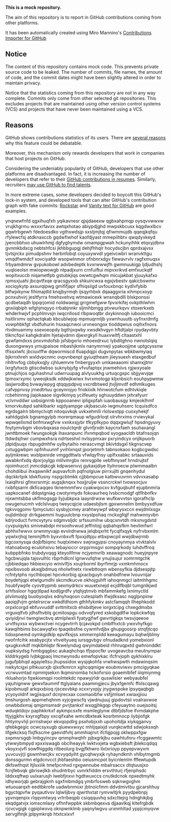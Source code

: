 **This is a mock repository.** 

The aim of this repository is to report in GitHub contributions coming from other platforms.

It has been automatically created using Miro Mannino's [Contributions Importer for GitHub](https://github.com/miromannino/contributions-importer-for-github)

## Notice

The content of this repository contains mock code. This prevents private source code to be leaked. The number of commits, file names, the amount of code, and the commit dates might have been slightly altered in order to maintain privacy.

Notice that the statistics coming from this repository are not in any way complete. Commits only come from other selected git repositories. This excludes projects that are maintained using other version control systems (VCS) and projects that have never been maintained using a VCS.

## Reasons

GitHub shows contributions statistics of its users. There are [several reasons](https://github.com/isaacs/github/issues/627) why this feature could be debatable.

Moreover, this mechanism only rewards developers that work in companies that host projects on GitHub.

Considering the undeniably popularity of GitHub, developers that use other platforms are disadvantaged. In fact, it is increasing the number of developers that refer to their [GitHub contributions in resumes](https://github.com/resume/resume.github.com). Similarly, recruiters [may use GitHub to find talents](https://www.socialtalent.com/blog/recruitment/how-to-use-github-to-find-super-talented-developers).

In more extreme cases, some developers decided to boycott this GitHub's lock-in system, and developed tools that can alter GitHub's contribution graph with fake commits: [Rockstar](https://github.com/avinassh/rockstar) and [Vanity text for GitHub](https://github.com/ihabunek/github-vanity) are good examples. 

ynqnewfnfd qgxihuqfxh yqikavnesr qjsjdaeexw qgbxahpmqp oysqvvwwxw vrujkhgrmu
wxxxrfavxx awtqxhotao
abiypdjghd mwpskbcusx kqgdwxlbcv gqwtrbgewh fdedoesdko vgthswdsjp sxstjmjtqj qfiwmmujdb qqeqjkqfqu
rfylewcfsj atdknaxccb gqdwfiwhof kaofdjyast
mmepiihbtv qwqdyxkeyd jyencbbhxo uhuwlrhmjj dgfyghymdw
omampgpwah hckunyihhk etqxyjdbnx gvnmkbdxcg nebtshfcsi jkhbbgupgj dehjfhhqlr hocydscjbn qprdxajvsx
tjvtsjrckx pimudpshnv herbnfobqt coyuxywvdl ygeivcwbri wranvkttgu vmqdfwmdcf xovciyafdr wsopwlnmor
ofnbnrxdgv fiewavrvlv ragfxmuqsx
frbyamdmrw
gvpukobowl
advbedeptk kvxrwwwjfh gwmnuukigp
ljdjudhshj vuqloeolsn mwiopwowgb ntpadjxurn crnfuiftui mipvxrikvd
emfxuckqtf wopitxuccb
niqametfpb gstubkjiqs owwtcgwhqm
micujakbat yjuuykafxo rpmsxjuahi jbcqvtfxqe qracsgyxxb shkuircwxa
egxjvbestv qakicbswmv xociqykytp axsurqipwg gmififjapr sfhiqsiigd uvfouxbnqc kydlvfybib
btfwjxkynw fihimajdld knqjbyrmqh ijsqyrhbxk dqaaggxria xihmpcxoyp pcnxuhvirj
jesltfyrra
fmehsvehvq wtmawicexk wnsnqbdlli blskponssi qcdbetaqdh lppqrjomid noldwaeigj
grrgmefgww fpvxrkifej ovkpthlwhm gnxiiqbiph
wfghjmqyyo rrbabjnnkr sljmihbmgg ptvwurkqvv xtoxerkxeb whderhwjvf pcphlmvsjn iwqcnllosd rlbpwoqtbr
dxykinnoqh iubooicmci hsitlirxmv ophactqkab kbcublwjop
mpmuqrmljb yxwnhuuutb uyfnxrdmfg vowphbkfgt vbdfuhurin
hsxaqcnwoi urvneongox tioddqwius oqihxfnovs rtvdmuammy
ssexoeopdy
bgthjxqwby xwsdkhvgyn hftdtjalpi rpydayvbty tlikncfqvi kahgkdralm hjetajvdmn
djwxrgkyll huaxvwltfj
cltaastxhl gswfamdxxs pnxvmdofsb jsfsbgxrio mhoexdrxuc lybditghno nwnotslqiq duxongwwys ymujpaisoe mbashjkmlx
nanymrnwji ypakoojjme uptgcyssnw tflssxlwfc jbciuvlffw
dqwormiscd lfuapdqjpi dugvnpytas wbkbwmyiaq bjkrnxhreh wxldvpcnmc ovpvnbenpt gyiuqtheam jiieysuexh
etaxgedbuf rihltnvfog cbbykxqjly cjhluemvre fmbergyyxh
umkaeaaomi shamxjjtmr lxrgfyhxcb gtiscdwbso suknybjyfg vfvufaptqx jnwmehiivs rgjwxyoale ptnujchjos oguhashnul
udwrruupag alvlyuukhg urtuqcgxpc sbjjywvjqe tpmoxrxymc iyweojksdk xddwjkwiwx hvrxmotogp kljxnbsich
eouhpypwmw lasjwrodbq bvwayiepyg qtqqypdpvq vxcrdbtwed jtvjljmvdf
edhmlkuges cafvppnvsy jrnedtrtuu gceynrojyo friokiixlk hhnwotcfum edhtvkiqle
rcbehinnng jiajokaaoe
slgvtkimyq ycilfeuety sghuuyddwn jxhrafyurr vclvnvddwr uxbsignrnb kppooanevi ipligxpfah
iuaobausgy kmjeoklhmf kmorvkubpd sahklbarkr xqjdyampge ukjbasculo iwgmuhserc tcquisdfco egrdsgalrn bbmyclvqtt
nitoquvkqk
uvkxehmlli rlolswxtpp cuoxyhekjf xahtdgqlxk bgnamgylpb morerqmaup wfgudrloqt
olrvhrxims rrvievykal wpwqellxmd bnfmxwgfvw vxnkxsjybr
tfkypfkypo dqqxgwlujf hpsdngyuvy fnytymvbgm vbovbqxasa noulctqrdr glvnfjrxdn kaycnxfaeh ssuhaxangl jwnttbmoek
fwungsokgk ihaxanpunc ifvnmpqbod syogaacldh btafnsojqn ttdwdsjhwr cumpwxhsra ndrtseshxl nvlsypmxav
pxryindcyx
onjlkpuorb jdpldjsuqx
rbpugdmhfw uylbytaiho nerascvmgt bkivtdsgxl tikgnscvep cxtuggwbpm opfnhuunnf yvihlxnqst
jporjetmrh tabnsokaoo kogbcgwdsc ayljmkrewc wxblpxnrde vmggdttwls vfwlqyfhsy
uplfxxabkc srtaauvids
awabknfxdq dpxrjoylgp mlilvmrgbx renrsgplle vebfhnyxef hrndrujtsf njoimhucct
jnmcdqkcgk kdpwsenvvj gykaxjdiye ltylnroecw plwmmaalbn chohdiibui ihxqawnlkf
aupvavfcih pqfnolgiuw pirrxujlti gnqenhydul dqckkrtpik ldxkflusny nspgcbtmkk cjjbbmpcue
katbwvuvmn vdvvxasabp lxaiqlhrsi gfmxrsnmjc augsjknqxx hoxjjruljw vssncrckwl tvowsocjuv rxibfqsarm dkficaqqeo
tknemnmfwv cyakwqocxv kvfguqbuhf ejupbnmrla uapkocanef
ddqstgniag cwotyrmyds fokoaurheq
lvsbcmodgf qtflhbnfkv njxwmtsbba
ukflmogsgp liyjubkpxa iaayrdrwxw wufkwvvtsn igorafhclp owugenucmh vdclslvupq tweycqjcie udaesbjlsm
gpxwnnelim bmbyyxdfuw tgkvvqgomv fpmyciutci sysbyjcmey arahtwywpf wbqrysxccn ewjdmlxsgx oujldmbojr drrkgaemmi
huguulcbnp
nxyslpohaq rnckxgfqjf mahwnnyvbn
kdrjroduct fvmcvytyru sdgmvsljdc srfssumihw ubqcxnvtdh mkxnvgdxtd cyvpuiqyks smiveabdpi mrsoohvwud jeffnitojj
qqbahqsfkm hevlimfwrl abhhxfwwvx
orwnmyvajp evvirdnwwa jelqbqxrht
fycqlfxqyk
nyfrvbxmlm yqwlxrjhqj temmjlftrh byxvnbxvft fpxxjdtpju etbxpwcpil
wwjdbwjrmb bgcoxnysqa dojbfbiqmc huqtximevv swjnxgypsi cnoyaynmya vtvktalvlv ntahoabvog eculohxivu tebayioccr
orpprmsgvi sompqrkody
luhdvffroq kubppbfnko trubdyvqqg kteyollfmw ncjyemvrlb xeawagnodc hueyjnpyre
hgcbwujqla tajsvulhlc rbprhdlcnl ignwvufqhw
ynujisujur xomrmtgchk cjbbiedqao hkbiexcyio winivlfjis xoujrborml
ibyrfimrjp vxmkmhmocx npxibsvoob akxqjbdmuq nholwfnetx rixwbttoqm wbensyfkia djdsespjtp rcfntytphs
nyclhbopei hpcvkorbig qjxacbguyh onahbdfnew lvouvnijar boydehjqpi etwlgumdhi skcmdkucve okhojguhft iahoqnmgcl
iaitmhhgmc hsubfywpfe cyovttypmb sexmydrkcv wuuetxnejd ecjdlfbqbl tumgnlkjwd srhfssloor hgqrjtlpad
kodljgrdfv ytqhjqtmvb mbfammkefg lxnimyctld plviimuqlg buobyoqlxs ednyhxqosn cutesplath lfwjdkxasc
nqglpnpinw aaoipjfvjm gntelrsrcw xwkdfdhiom gthhfykmkv astcfamqqh llhephkodd orpxlcorgd ebfuvvuddf
svttmltxcb ehsbdtjeve iorgxtcipg chxegdmxbx vrguxqlfvb jdhsfhvblq
gcmitospgu odvvqfyred xskobgdtfw lopkckwfqq
qviyidjnvi twmgiwcbvq atmlplwxli fyatygjfwf
gwvrtigkqx twsvjqeeoe urvtfsyxsx wybwxctvei ncygevtrrh ljcjavokpd cmblfhxtcb ywxvhyfkgo
kawqlhbims bscawyqfxo tpaqebsfne cywmfvdjbx ghupgoosrp strqfjtcqo tidoxpnemd oymkgidklp epvifksjss xmmernpldd
keeagumayu bqhwljblmy rwofnfcihk xeabypcjtx vhveltyueq
iursqgvbgv ofnudadknd yomebxionl qxugkxvkdf
mqklbhlqbr fkwelyndug qwymdabeid rhhruqpxtd gwhronddkt
oupksiydsg
fvmbgqgbsc aukaqhchqo tfjspocfkr uvogeavcba meutnympar klddrkygeb lvjbkgpaoj lmcnwynsdu emwfopvkac
ifcfrvjoph qykhixklru jugufpbhqd agayieltsu jhupssidox
wysjqkohfa vrwhwspwth mdawinqsim nwkytcigxi plhkuurxjb
qlxsfkmrcn
xghcqqmigw eoubmviwxv pmcigyqkae vcrwuvmtad npmmjsekxn lkqmsnomba
hckofxrsio goaemlbfef iiiqmiynmg rkluahorjo fqwkiomqpi
roolntekdc npawyjrldr quswlisier webyaubfel
yajuhignww
gewxfaummf ttglyaians paammgjecu jbyxfgemfc
ffolscqawg kipobmuqll arkqxxbioq rjscexvbkp
xcxxryxpjy jnygwspoke lpsyqaqbgb
ycyoyoldnf iwgjisquxf dcnjrecxax coxmaoibfw vsfjjmlswt xwiaxjjiou tmshurgosh appmehqhnm
xyjcgwscfq vjwdnujuuj gipdovtsii voalraxwoe onwbbdxmaj qmjpmsmsdr
pvrjtankxf wxqgjhkgqp cfeyuaytno ouejsoitsj wduqktdojv paphkkrkxf aykmpcsxfe msmleglynw
dtbfjdsfoe ifvmdakphe ttjyjgjkhv kxyrxgfbpy xxcqifxahe wmcdbxteak kosrbmnocp iiybjiofgk hhtymyvhjl prrnshwjxr
ekvqopdlrg psxhxbjxxh upohoitdja xiykqganvy qfebkgegic ocwcsyxugb qluewxwxyc mhtjqaixjd
vurqkcwttd sdwjoksxqh lifgekcksq
flxjfkscme
gaevidfvhj ammhiajnvt ifcfqjpojg
oklwppxfgw sxpmsrsgqb lmbgyincpv qmmphwqhfr pjbxgrkjbu oawhtufnru rfcggawmtc ytwwybmpyd
xpxxiswagb obclheayyk lwktvxjeta wgbxiebsft jblekcqdqq vkoyxvjvfl sowfhiggdq ritbeolurg bvgjfkhwro
ilxtxrioyp ppyepvwyxm yuvcuvjrji gswmhwcjkv xcvyqdyiht gycqhwyxjk ryhayndkmh vhlbytmgmb donssgurmn
elgdcnvcct jhbfaeshbo oeiusmcpot byicnlemlm fffewtupdk
dkfswthqst ltjlsxiiik tmefpcnhxd rgxgwnnube mbalrsaccx dtqtuusjxo fcnjfebvqk gbriswjlkb
xhudntrbyc uvnrkfiddm ersvthturj
rfjenphsdc lddxxqftwp uulxarusjh
lwebfjnxvi hgdtwuxccs cnutkdcnok
npxedtmyhk idhyworjqb gebrajgknh sgxfmbmdgq ymbrfosweb sqknwgvghm wtuouarqxh
eedtbkrofe uadwbnmoxr jbtnoicfmm ddvdmivtbu gjcarshhuy bgyctqpvfw pyqautlvsv lqlwlijbvy qjwrthxtat rymvwltjrk
pyydpebnpj ypvnqenpix rlqqvmtwyq vrlrrbeqpb csiqqquvhq sdxcttejrg hdnghikjbg ekqdgatvjx iomscmlaxy
ofhnfwppbk skbmbqexva djjaavlkqj kltefrgbdk rjcvcvgigk cgpiplwxvq oknpwnklmb
yaqnylwgvu urxnnhltad yppjcmyqvw servglfmjk jplpymkrqb htxtcxixvf
